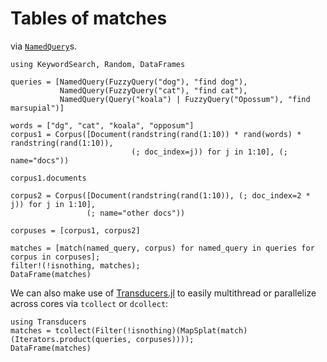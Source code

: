 # Tables of matches

via [`NamedQuery`](@ref)s.

```@repl 2
using KeywordSearch, Random, DataFrames

queries = [NamedQuery(FuzzyQuery("dog"), "find dog"),
           NamedQuery(FuzzyQuery("cat"), "find cat"),
           NamedQuery(Query("koala") | FuzzyQuery("Opossum"), "find marsupial")]

words = ["dg", "cat", "koala", "opposum"]
corpus1 = Corpus([Document(randstring(rand(1:10)) * rand(words) * randstring(rand(1:10)),
                           (; doc_index=j)) for j in 1:10], (; name="docs"))

corpus1.documents

corpus2 = Corpus([Document(randstring(rand(1:10)), (; doc_index=2 * j)) for j in 1:10],
                 (; name="other docs"))

corpuses = [corpus1, corpus2]

matches = [match(named_query, corpus) for named_query in queries for corpus in corpuses];
filter!(!isnothing, matches);
DataFrame(matches)
```

We can also make use of [Transducers.jl](https://github.com/JuliaFolds/Transducers.jl) to easily
multithread or parallelize across cores via `tcollect` or `dcollect`:

```@repl 2
using Transducers
matches = tcollect(Filter(!isnothing)(MapSplat(match)(Iterators.product(queries, corpuses))));
DataFrame(matches)
```

